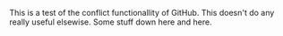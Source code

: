 This is a test of the conflict functionallity of GitHub. This doesn't do any really useful elsewise.
Some stuff down here
and here.